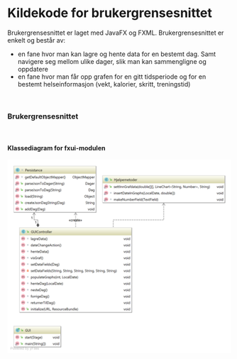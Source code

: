 # Kildekode for brukergrensesnittet

Brukergrensesnittet er laget med JavaFX og FXML.
Brukergrensesnittet er enkelt og består av:
 - en fane hvor man kan lagre og hente data for en bestemt dag. Samt navigere seg mellom ulike dager, slik man kan sammengligne og oppdatere 
 - en fane hvor man får opp grafen for en gitt tidsperiode og for en bestemt helseinformasjon (vekt, kalorier, skritt, treningstid)


<br/>

### Brukergrensesnittet

<br/>

#### Klassediagram for fxui-modulen
![picture](../../../../../../img/klassediagram_GUI.png)
